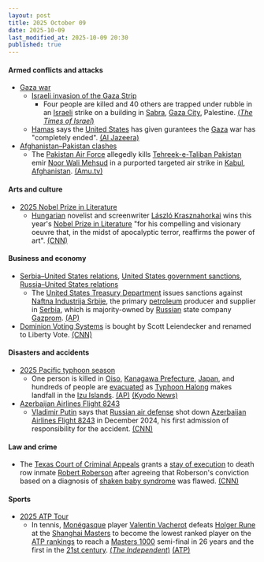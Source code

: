 ```yaml
---
layout: post
title: 2025 October 09
date: 2025-10-09
last_modified_at: 2025-10-09 20:30
published: true
---
```



#### Armed conflicts and attacks

* [Gaza war](https://en.wikipedia.org/wiki/Gaza_war "Gaza war")
  * [Israeli invasion of the Gaza Strip](https://en.wikipedia.org/wiki/Israeli_invasion_of_the_Gaza_Strip "Israeli invasion of the Gaza Strip")
    * Four people are killed and 40 others are trapped under rubble in an [Israeli](https://en.wikipedia.org/wiki/Israel "Israel") strike on a building in [Sabra](https://en.wikipedia.org/wiki/Sabra%2C_Gaza "Sabra, Gaza"), [Gaza City](https://en.wikipedia.org/wiki/Gaza_City "Gaza City"), Palestine. [(*The Times of Israel*)](https://www.timesofisrael.com/liveblog_entry/palestinian-reports-gaza-city-strike-traps-40-under-rubble/)
  * [Hamas](https://en.wikipedia.org/wiki/Hamas "Hamas") says the [United States](https://en.wikipedia.org/wiki/United_States "United States") has given gurantees the [Gaza](https://en.wikipedia.org/wiki/Gaza_City "Gaza City") war has "completely ended". [(Al Jazeera)](https://www.aljazeera.com/news/liveblog/2025/10/9/live-israel-hamas-agree-on-first-phase-of-gaza-ceasefire-deal)
* [Afghanistan–Pakistan clashes](https://en.wikipedia.org/wiki/Afghanistan%E2%80%93Pakistan_clashes_%282024%E2%80%93present%29 "Afghanistan–Pakistan clashes (2024–present)")
  * The [Pakistan Air Force](https://en.wikipedia.org/wiki/Pakistan_Air_Force "Pakistan Air Force") allegedly kills [Tehreek-e-Taliban Pakistan](https://en.wikipedia.org/wiki/Tehreek-e-Taliban_Pakistan "Tehreek-e-Taliban Pakistan") emir [Noor Wali Mehsud](https://en.wikipedia.org/wiki/Noor_Wali_Mehsud "Noor Wali Mehsud") in a purported targeted air strike in [Kabul](https://en.wikipedia.org/wiki/Kabul "Kabul"), [Afghanistan](https://en.wikipedia.org/wiki/Afghanistan "Afghanistan"). [(Amu.tv)](https://amu.tv/204448/)

#### Arts and culture

* [2025 Nobel Prize in Literature](https://en.wikipedia.org/wiki/2025_Nobel_Prize_in_Literature "2025 Nobel Prize in Literature")
  * [Hungarian](https://en.wikipedia.org/wiki/Hungary "Hungary") novelist and screenwriter [László Krasznahorkai](https://en.wikipedia.org/wiki/L%C3%A1szl%C3%B3_Krasznahorkai "László Krasznahorkai") wins this year's [Nobel Prize in Literature](https://en.wikipedia.org/wiki/Nobel_Prize_in_Literature "Nobel Prize in Literature") "for his compelling and visionary oeuvre that, in the midst of apocalyptic terror, reaffirms the power of art". [(CNN)](https://edition.cnn.com/2025/10/09/style/laszlo-krasznahorkai-nobel-prize-literature-intl)

#### Business and economy

* [Serbia–United States relations](https://en.wikipedia.org/wiki/Serbia%E2%80%93United_States_relations "Serbia–United States relations"), [United States government sanctions](https://en.wikipedia.org/wiki/United_States_government_sanctions "United States government sanctions"), [Russia–United States relations](https://en.wikipedia.org/wiki/Russia%E2%80%93United_States_relations "Russia–United States relations")
  * The [United States Treasury Department](https://en.wikipedia.org/wiki/United_States_Treasury_Department "United States Treasury Department") issues sanctions against [Naftna Industrija Srbije](https://en.wikipedia.org/wiki/Naftna_Industrija_Srbije "Naftna Industrija Srbije"), the primary [petroleum](https://en.wikipedia.org/wiki/Petroleum "Petroleum") producer and supplier in [Serbia](https://en.wikipedia.org/wiki/Serbia "Serbia"), which is majority-owned by [Russian](https://en.wikipedia.org/wiki/Russia "Russia") state company [Gazprom](https://en.wikipedia.org/wiki/Gazprom "Gazprom"). [(AP)](https://apnews.com/article/russia-us-serbia-oil-sanctions-7e84f9d0ff3eab8421c6aa90e1f27903)
* [Dominion Voting Systems](https://en.wikipedia.org/wiki/Dominion_Voting_Systems "Dominion Voting Systems") is bought by Scott Leiendecker and renamed to Liberty Vote. [(CNN)](https://www.cnn.com/2025/10/09/politics/dominion-voting-systems-bought-election-ballots)

#### Disasters and accidents

* [2025 Pacific typhoon season](https://en.wikipedia.org/wiki/2025_Pacific_typhoon_season "2025 Pacific typhoon season")
  * One person is killed in [Oiso](https://en.wikipedia.org/wiki/Oiso "Oiso"), [Kanagawa Prefecture](https://en.wikipedia.org/wiki/Kanagawa_Prefecture "Kanagawa Prefecture"), [Japan](https://en.wikipedia.org/wiki/Japan "Japan"), and hundreds of people are [evacuated](https://en.wikipedia.org/wiki/Emergency_evacuation "Emergency evacuation") as [Typhoon Halong](https://en.wikipedia.org/wiki/2025_Pacific_typhoon_season#Typhoon_Halong "2025 Pacific typhoon season") makes landfall in the [Izu Islands](https://en.wikipedia.org/wiki/Izu_Islands "Izu Islands"). [(AP)](https://apnews.com/article/japan-typhoon-heavy-rain-flooding-d2d631f1e521d527f12a34021ea9d138) [(Kyodo News)](https://english.kyodonews.net/articles/-/62474)
* [Azerbaijan Airlines Flight 8243](https://en.wikipedia.org/wiki/Azerbaijan_Airlines_Flight_8243 "Azerbaijan Airlines Flight 8243")
  * [Vladimir Putin](https://en.wikipedia.org/wiki/Vladimir_Putin "Vladimir Putin") says that [Russian air defense](https://en.wikipedia.org/wiki/Air_Defence_Troops_of_the_Russian_Ground_Forces "Air Defence Troops of the Russian Ground Forces") shot down [Azerbaijan Airlines Flight 8243](https://en.wikipedia.org/wiki/Azerbaijan_Airlines_Flight_8243 "Azerbaijan Airlines Flight 8243") in December 2024, his first admission of responsibility for the accident. [(CNN)](https://www.cnn.com/2025/10/09/europe/putin-azerbaijan-jet-crash-intl)

#### Law and crime

* The [Texas Court of Criminal Appeals](https://en.wikipedia.org/wiki/Texas_Court_of_Criminal_Appeals "Texas Court of Criminal Appeals") grants a [stay of execution](https://en.wikipedia.org/wiki/Stay_of_execution "Stay of execution") to death row inmate [Robert Roberson](https://en.wikipedia.org/wiki/Robert_Roberson_case "Robert Roberson case") after agreeing that Roberson's conviction based on a diagnosis of [shaken baby syndrome](https://en.wikipedia.org/wiki/Shaken_baby_syndrome "Shaken baby syndrome") was flawed. [(CNN)](https://www.cnn.com/2025/10/09/us/robert-roberson-execution-stay)

#### Sports

* [2025 ATP Tour](https://en.wikipedia.org/wiki/2025_ATP_Tour "2025 ATP Tour")
  * In tennis, [Monégasque](https://en.wikipedia.org/wiki/Monaco "Monaco") player [Valentin Vacherot](https://en.wikipedia.org/wiki/Valentin_Vacherot "Valentin Vacherot") defeats [Holger Rune](https://en.wikipedia.org/wiki/Holger_Rune "Holger Rune") at the [Shanghai Masters](https://en.wikipedia.org/wiki/Shanghai_Masters_%28tennis%29 "Shanghai Masters (tennis)") to become the lowest ranked player on the [ATP rankings](https://en.wikipedia.org/wiki/ATP_rankings "ATP rankings") to reach a [Masters 1000](https://en.wikipedia.org/wiki/ATP_Masters_1000_tournaments "ATP Masters 1000 tournaments") semi-final in 26 years and the first in the [21st century](https://en.wikipedia.org/wiki/21st_century "21st century"). [(*The Independent*)](https://www.independent.co.uk/sport/tennis/valentin-vacherot-holger-rune-shanghai-masters-result-b2842380.html) [(ATP)](https://www.atptour.com/en/news/rune-vacherot-shanghai-2025-qf)
